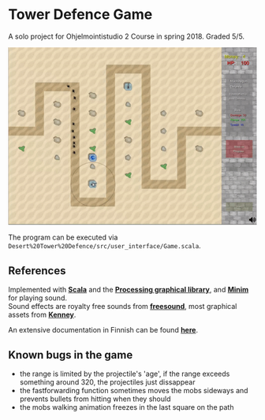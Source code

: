 # Tower Defence Game
A solo project for Ohjelmointistudio 2 Course in spring 2018. Graded 5/5.  

![Game GIF](https://github.com/valzugg/Tower-Defence-Project/blob/master/tdthing.gif)

The program can be executed via `Desert%20Tower%20Defence/src/user_interface/Game.scala`.  

## References
Implemented with [**Scala**](https://www.scala-lang.org/) and the [**Processing graphical library**](https://processing.org/), and [**Minim**](http://code.compartmental.net/tools/minim/) for playing sound.  
Sound effects are royalty free sounds from [**freesound**](https://freesound.org/), most graphical assets from [**Kenney**](https://www.kenney.nl/assets/tower-defense-top-down).  
  
An extensive documentation in Finnish can be found [**here**](https://github.com/valzugg/Tower-Defence-Project/blob/master/OS2%20Projekti%20Dokumentti.pdf).

## Known bugs in the game
- the range is limited by the  projectile's 'age', if the range exceeds something around 320, the projectiles just dissappear
- the fastforwarding function sometimes moves the mobs sideways and prevents bullets from hitting when they should
- the mobs walking animation freezes in the last square on the path
